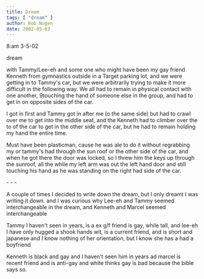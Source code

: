 ```yaml
---
title: Dream
tags: [ "dream" ]
author: Rob Nugen
date: 2002-05-03
---
```


<p class=date>8:am 3-5-02

<p class=note>dream</p>

<p class=dream>with Tammy/Lee-eh and some one who might have been my
gay friend Kenneth from gymnastics outside in a Target parking lot, and
we were getting in to Tammy's car, but we were arbitrarily trying to
make it more difficult in the following way.  We all had to remain
in physical contact with one another, 9touching the hand of someone
else in the group, and had to get in on opposite sides of the car.</p>

<p class=dream>I got in first and Tammy got in after me (o the same
side) but had to crawl over me to get into the middle seat, and the
Kenneth had to climber over the to of the car to get in the other side
of the car, but he had to remain holding my hand the entire time.</p>

<p class=dream>Must have been plasticman, cause he was ale to do it
without regrabbing my or tammy's had through the sun roof or the other
side of the car, and when he got there the door was locked, so I threw
him the keys up through the sunroof, all the while my left arm was out
the left hand door and still touching his hand as he was standing on
the right had side of the car.</p>

<p class=dream>- - -</p>

<p class=dream>A couple of times I decided to write down the dream,
but I only dreamt I was writing it down.  and I was curious why Lee-eh
and Tammy seemed interchangeable in the dream, and Kenneth and Marcel
seemed interchangeable</p>

<p class=dream>Tammy I haven't seen in years, is a ex g/f friend is
gay, while tall, and lee-eh I have only hugged a shook hands wit, is a
current friend, and is short and japanese and I know nothing of her
orientation, but I know she has a had a boyfriend</p>

<p class=dream>Kenneth is black and gay and I haven't seen him in
years ad marcel is recent friend and is anti-gay and white thinks gay
is bad because the bible says so.</p>



